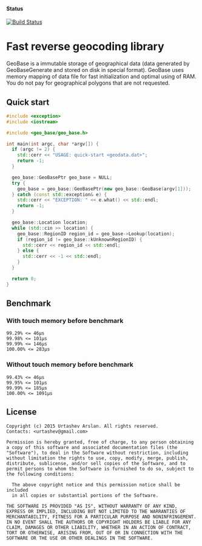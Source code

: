 #### Status
[![Build Status](https://travis-ci.org/Avitella/geo-base.png)](https://travis-ci.org/Avitella/geo-base)

# Fast reverse geocoding library

GeoBase is a immutable storage of geographical data (data generated by
GeoBaseGenerate and stored on disk in special format).
GeoBase uses memory mapping of data file for fast initialization and
optimal using of RAM. You do not pay for geographical polygons that are
not requested.

## Quick start

```c++
#include <exception>
#include <iostream>

#include <geo_base/geo_base.h>

int main(int argc, char *argv[]) {
  if (argc != 2) {
    std::cerr << "USAGE: quick-start <geodata.dat>";
    return -1;
  }

  geo_base::GeoBasePtr geo_base = NULL;
  try {
    geo_base = geo_base::GeoBasePtr(new geo_base::GeoBase(argv[1]));
  } catch (const std::exception& e) {
    std::cerr << "EXCEPTION: " << e.what() << std::endl;
    return -1;
  }

  geo_base::Location location;
  while (std::cin >> location) {
    geo_base::RegionID region_id = geo_base->Lookup(location);
    if (region_id != geo_base::kUnknownRegionID) {
      std::cerr << region_id << std::endl;
    } else {
      std::cerr << -1 << std::endl;
    }
  }

  return 0;
}
```

## Benchmark

### With touch memory before benchmark

	99.29% <= 46µs
	99.98% <= 101µs
	99.99% <= 146µs
	100.00% <= 283µs

### Without touch memory before benchmark

	99.43% <= 46µs
	99.95% <= 101µs
	99.99% <= 185µs
	100.00% <= 1091µs

## License

	Copyright (c) 2015 Urtashev Arslan. All rights reserved.
	Contacts: <urtashev@gmail.com>
	
	Permission is hereby granted, free of charge, to any person obtaining
	a copy of this software and associated documentation files (the
	"Software"), to deal in the Software without restriction, including
	without limitation the rights to use, copy, modify, merge, publish,
	distribute, sublicense, and/or sell copies of the Software, and to
	permit persons to whom the Software is furnished to do so, subject to
	the following conditions:
	
	  The above copyright notice and this permission notice shall be included
	  in all copies or substantial portions of the Software.
	          
	THE SOFTWARE IS PROVIDED "AS IS", WITHOUT WARRANTY OF ANY KIND,
	EXPRESS OR IMPLIED, INCLUDING BUT NOT LIMITED TO THE WARRANTIES OF
	MERCHANTABILITY, FITNESS FOR A PARTICULAR PURPOSE AND NONINFRINGEMENT.
	IN NO EVENT SHALL THE AUTHORS OR COPYRIGHT HOLDERS BE LIABLE FOR ANY
	CLAIM, DAMAGES OR OTHER LIABILITY, WHETHER IN AN ACTION OF CONTRACT,
	TORT OR OTHERWISE, ARISING FROM, OUT OF OR IN CONNECTION WITH THE
	SOFTWARE OR THE USE OR OTHER DEALINGS IN THE SOFTWARE.
